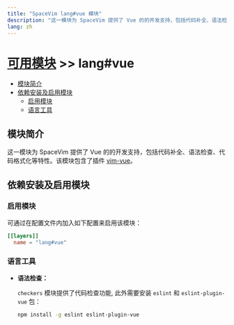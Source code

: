 ```yaml
---
title: "SpaceVim lang#vue 模块"
description: "这一模块为 SpaceVim 提供了 Vue 的的开发支持，包括代码补全、语法检查、代码格式化等特性。"
lang: zh
---
```


# [可用模块](../../) >> lang#vue

<!-- vim-markdown-toc GFM -->

- [模块简介](#模块简介)
- [依赖安装及启用模块](#依赖安装及启用模块)
  - [启用模块](#启用模块)
  - [语言工具](#语言工具)

<!-- vim-markdown-toc -->

## 模块简介

这一模块为 SpaceVim 提供了 Vue 的的开发支持，包括代码补全、语法检查、代码格式化等特性。该模块包含了插件 [vim-vue](https://github.com/posva/vim-vue)。

## 依赖安装及启用模块

### 启用模块

可通过在配置文件内加入如下配置来启用该模块：

```toml
[[layers]]
  name = "lang#vue"
```

### 语言工具

- **语法检查：**

  `checkers` 模块提供了代码检查功能, 此外需要安装 `eslint` 和 `eslint-plugin-vue` 包：

  ```sh
  npm install -g eslint eslint-plugin-vue
  ```
